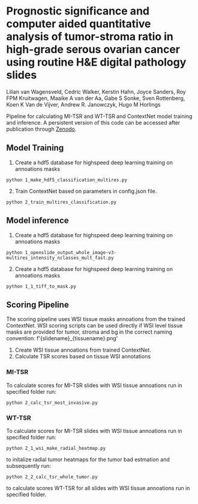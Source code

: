 # Prognostic significance and computer aided quantitative analysis of tumor-stroma ratio in high-grade serous ovarian cancer using routine H&E digital pathology slides

Lilian van Wagensveld, Cedric Walker, Kerstin Hahn, Joyce Sanders, Roy FPM Kruitwagen, Maaike A van der Aa, Gabe S Sonke, Sven Rottenberg, Koen K Van de Vijver, Andrew R. Janowczyk, Hugo M Horlings

Pipeline for calculating MI-TSR and WT-TSR and ContextNet model training and inference.
A persistent version of this code can be accessed after publication through [Zenodo](https://doi.org/10.5281/zenodo.8109931).

## Model Training

1. Create a hdf5 database for highspeed deep learning training on annoations masks

```
python 1_make_hdf5_classification_multires.py
```
2. Train ContextNet based on parameters in config.json file.

```
python 2_train_multires_classification.py
```

## Model inference

1. Create a hdf5 database for highspeed deep learning training on annoations masks

```
python 1_openslide_output_whole_image-v3-multires_intensity_nclasses_mult_fast.py
```
2. Create a hdf5 database for highspeed deep learning training on annoations masks

```
python 1_1_tiff_to_mask.py
```

## Scoring Pipeline

The scoring pipeline uses WSI tissue masks annoations from the trained ContextNet.
WSI scoring scripts can be used directly if WSI level tissue masks are provided for tumor, stroma and bg in the correct naming convention: f'{slidename}_{tissuename}.png'

1. Create WSI tissue annoations from trained ContextNet.
2. Calculate TSR scores based on tissue WSI annotations


### MI-TSR


To calculate scores for MI-TSR slides with WSI tissue annoations run in specified folder run:

```
python 2_calc_tsr_most_invasive.py
```

### WT-TSR

To calculate scores for MI-TSR slides with WSI tissue annoations run in specified folder run:

```
python 2_1_wsi_make_radial_heatmap.py
```
to initalize radial tumor heatmaps for the tumor bad estmation and subsequently run:

```
python 2_2_calc_tsr_whole_tumor.py
```

to calculate scores WT-TSR for all slides with WSI tissue annoations run in specified folder.
